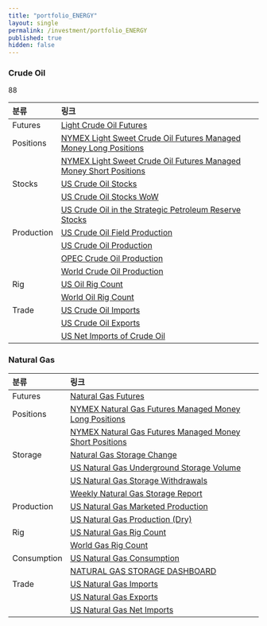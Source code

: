 ```yaml
---
title: "portfolio_ENERGY"
layout: single
permalink: /investment/portfolio_ENERGY
published: true
hidden: false
---
```


<head>
  <base target="_blank">
</head>



### Crude Oil

88

<script type="text/javascript" src="https://s3.tradingview.com/tv.js">
</script>

<script type="text/javascript">
  new TradingView.MediumWidget(
  {
  "symbols": [
    [
      "Crude Oil Futures",
      "AAPL|1D"
    ]
  ],
  "chartOnly": false,
  "width": 700,
  "height": 500,
  "locale": "en",
  "colorTheme": "dark",
  "autosize": false,
  "showVolume": false,
  "hideDateRanges": false,
  "scalePosition": "right",
  "scaleMode": "Normal",
  "fontFamily": "sans-serif",
  "noTimeScale": false,
  "valuesTracking": "4",
  "chartType": "line",
  "lineWidth": 1,
  "color" : "rgba( 34 ,171 ,148 ,1 )"
  }
  );
</script>

| 분류 | 링크 |
| :- | :- |
| Futures | [Light Crude Oil Futures](https://www.tradingview.com/symbols/NYMEX-CL1%21/) |
| Positions | [NYMEX Light Sweet Crude Oil Futures Managed Money Long Positions](https://ycharts.com/indicators/nymex_light_sweet_crude_oil_futures_managed_money_long_positions) |
|           | [NYMEX Light Sweet Crude Oil Futures Managed Money Short Positions](https://ycharts.com/indicators/nymex_light_sweet_crude_oil_futures_managed_money_short_positions) |
| Stocks | [US Crude Oil Stocks](https://ycharts.com/indicators/us_stocks_of_crude_oil) |
|        | [US Crude Oil Stocks WoW](https://ycharts.com/indicators/us_crude_oil_inventories_wow) |
|        | [US Crude Oil in the Strategic Petroleum Reserve Stocks](https://ycharts.com/indicators/us_ending_stocks_of_crude_oil_in_the_strategic_petroleum_reserve) |
| Production | [US Crude Oil Field Production](https://ycharts.com/indicators/us_crude_oil_field_production) |
|            | [US Crude Oil Production](https://ycharts.com/indicators/us_crude_oil_production) |
|            | [OPEC Crude Oil Production](https://ycharts.com/indicators/opec_crude_oil_production) |
|            | [World Crude Oil Production](https://ycharts.com/indicators/world_crude_oil_production) |
| Rig | [US Oil Rig Count](https://ycharts.com/indicators/us_oil_rotary_rigs) |
|     | [World Oil Rig Count](https://ycharts.com/indicators/world_oil_rotary_rigs) |
| Trade | [US Crude Oil Imports](https://ycharts.com/indicators/us_crude_oil_imports_wps) |
|       | [US Crude Oil Exports](https://ycharts.com/indicators/us_crude_oil_exports_wie) |
|       | [US Net Imports of Crude Oil](https://ycharts.com/indicators/us_crude_oil_net_imports) |



### Natural Gas

| 분류 | 링크 |
| :- | :- |
| Futures | [Natural Gas Futures](https://www.tradingview.com/symbols/NYMEX-NG1!/) |
| Positions | [NYMEX Natural Gas Futures Managed Money Long Positions](https://ycharts.com/indicators/nymex_natural_gas_futures_managed_money_long_positions) |
|           | [NYMEX Natural Gas Futures Managed Money Short Positions](https://ycharts.com/indicators/nymex_natural_gas_futures_managed_money_short_positions) |
| Storage | [Natural Gas Storage Change](https://ycharts.com/indicators/natural_gas_storage_change) |
|         | [US Natural Gas Underground Storage Volume](https://ycharts.com/indicators/us_natural_gas_underground_storage_volume) |
|         | [US Natural Gas Storage Withdrawals](https://ycharts.com/indicators/us_natural_gas_storage_activity_withdrawals) |
|         | [Weekly Natural Gas Storage Report](https://ir.eia.gov/ngs/ngs.html) |
| Production | [US Natural Gas Marketed Production](https://ycharts.com/indicators/us_natural_gas_marketed_production_ngm) |
|            | [US Natural Gas Production (Dry)](https://ycharts.com/indicators/us_natural_gas_production_dry_mer_cubic_feet) |
| Rig | [US Natural Gas Rig Count](https://ycharts.com/indicators/us_gas_rotary_rigs) |
|     | [World Gas Rig Count](https://ycharts.com/indicators/world_gas_rotary_rigs) |
| Consumption | [US Natural Gas Consumption](https://ycharts.com/indicators/us_natural_gas_consumption_mer) |
|             | [NATURAL GAS STORAGE DASHBOARD](https://www.eia.gov/naturalgas/storage/dashboard/) |
| Trade | [US Natural Gas Imports](https://ycharts.com/indicators/us_natural_gas_imports) |
|       | [US Natural Gas Exports](https://ycharts.com/indicators/us_natural_gas_exports) |
|       | [US Natural Gas Net Imports](https://ycharts.com/indicators/us_natural_gas_net_imports) |
